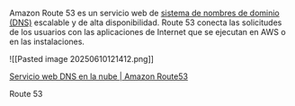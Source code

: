 Amazon Route 53 es un servicio web de [sistema de nombres de dominio (DNS)](https://aws.amazon.com/route53/what-is-dns/) escalable y de alta disponibilidad. Route 53 conecta las solicitudes de los usuarios con las aplicaciones de Internet que se ejecutan en AWS o en las instalaciones.

![[Pasted image 20250610121412.png]]

[Servicio web DNS en la nube | Amazon Route53](https://aws.amazon.com/es/route53/)

Route 53